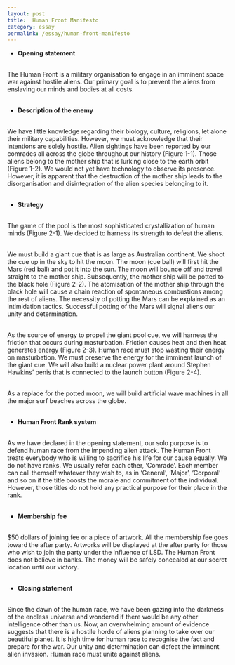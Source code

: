 ```yaml
---
layout: post
title:  Human Front Manifesto
category: essay
permalink: /essay/human-front-manifesto
---
```


- <b>Opening statement</b>
<br /><br />

The Human Front is a military organisation to engage in an imminent space war against hostile aliens. Our primary goal is to prevent the aliens from enslaving our minds and bodies at all costs.
<br /><br />

- <b>Description of the enemy</b>
<br /><br />

We have little knowledge regarding their biology, culture, religions, let alone their military capabilities. However, we must acknowledge that their intentions are solely hostile. Alien sightings have been reported by our comrades all across the globe throughout our history (Figure 1-1). Those aliens belong to the mother ship that is lurking close to the earth orbit (Figure 1-2). We would not yet have technology to observe its presence. However, it is apparent that the destruction of the mother ship leads to the disorganisation and disintegration of the alien species belonging to it. 
<br /><br />

- <b>Strategy</b>
<br /><br />

The game of the pool is the most sophisticated crystallization of human minds (Figure 2-1). We decided to harness its strength to defeat the aliens.
<br /><br />

We must build a giant cue that is as large as Australian continent. We shoot the cue up in the sky to hit the moon. The moon (cue ball) will first hit the Mars (red ball) and pot it into the sun. The moon will bounce off and travel straight to the mother ship. Subsequently, the mother ship will be potted to the black hole (Figure 2-2). The atomisation of the mother ship through the black hole will cause a chain reaction of spontaneous combustions among the rest of aliens.
The necessity of potting the Mars can be explained as an intimidation tactics. Successful potting of the Mars will signal aliens our unity and determination.
<br /><br />

As the source of energy to propel the giant pool cue, we will harness the friction that occurs during masturbation. Friction causes heat and then heat generates energy (Figure 2-3). Human race must stop wasting their energy on masturbation. We must preserve the energy for the imminent launch of the giant cue. We will also build a nuclear power plant around Stephen Hawkins’ penis that is connected to the launch button (Figure 2-4).
<br /><br />

As a replace for the potted moon, we will build artificial wave machines in all the major surf beaches across the globe.
<br /><br />

- <b>Human Front Rank system</b>
<br /><br />

As we have declared in the opening statement, our solo purpose is to defend human race from the impending alien attack. The Human Front treats everybody who is willing to sacrifice his life for our cause equally. We do not have ranks. We usually refer each other, ‘Comrade’. Each member can call themself whatever they wish to, as in ‘General’, ‘Major’, ‘Corporal’ and so on if the title boosts the morale and commitment of the individual. However, those titles do not hold any practical purpose for their place in the rank.
<br /><br />

- <b>Membership fee</b>
<br /><br />

$50 dollars of joining fee or a piece of artwork. All the membership fee goes toward the after party. Artworks will be displayed at the after party for those who wish to join the party under the influence of LSD. The Human Front does not believe in banks. The money will be safely concealed at our secret location until our victory.
<br /><br />

- <b>Closing statement</b>
<br /><br />

Since the dawn of the human race, we have been gazing into the darkness of the endless universe and wondered if there would be any other intelligence other than us. Now, an overwhelming amount of evidence suggests that there is a hostile horde of aliens planning to take over our beautiful planet. It is high time for human race to recognise the fact and prepare for the war. Our unity and determination can defeat the imminent alien invasion. Human race must unite against aliens.
<br /><br />
